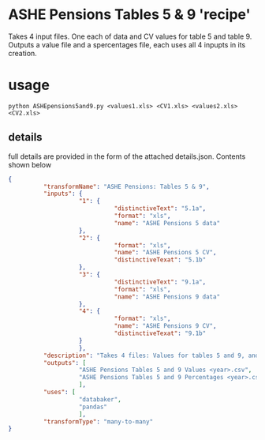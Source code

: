 # ASHE Pensions Tables 5 & 9 'recipe'

Takes 4 input files. One each of data and CV values for table 5 and table 9. Outputs a value file and a spercentages file, each uses all 4 inpupts in its creation.

# usage

```python ASHEpensions5and9.py <values1.xls> <CV1.xls> <values2.xls> <CV2.xls>```


## details
full details are provided in the form of the attached details.json. Contents shown below

```json
{
          "transformName": "ASHE Pensions: Tables 5 & 9",
          "inputs": {
                    "1": {
                              "distinctiveText": "5.1a",
                              "format": "xls",
                              "name": "ASHE Pensions 5 data"
                    },
                    "2": {
                              "format": "xls",
                              "name": "ASHE Pensions 5 CV",
                              "distinctiveTexat": "5.1b"
                    },
                    "3": {
                              "distinctiveText": "9.1a",
                              "format": "xls",
                              "name": "ASHE Pensions 9 data"
                    },
                    "4": {
                              "format": "xls",
                              "name": "ASHE Pensions 9 CV",
                              "distinctiveTexat": "9.1b"
                    }
                    },
          "description": "Takes 4 files: Values for tables 5 and 9, and CVs for tables 5 and 9. Generates a 1 percentage and 1 values output. Both outputs require all 4 inputs.",
          "outputs": [
                    "ASHE Pensions Tables 5 and 9 Values <year>.csv",
                    "ASHE Pensions Tables 5 and 9 Percentages <year>.csv"
                    ],
          "uses": [
                    "databaker",
                    "pandas"
                    ],
          "transformType": "many-to-many"
}
```
